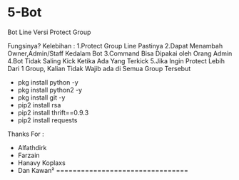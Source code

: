 # 5-Bot

Bot Line Versi Protect Group

Fungsinya?
Kelebihan :
1.Protect Group Line Pastinya
2.Dapat Menambah Owner,Admin/Staff Kedalam Bot
3.Command Bisa Dipakai oleh Orang Admin
4.Bot Tidak Saling Kick Ketika Ada Yang Terkick
5.Jika Ingin Protect Lebih Dari 1 Group, Kalian Tidak Wajib ada di Semua Group Tersebut

- pkg install python -y
- pkg install python2 -y
- pkg install git -y
- pip2 install rsa
- pip2 install thrift==0.9.3
- pip2 install requests

Thanks For :
- Alfathdirk
- Farzain
- Hanavy Koplaxs
- Dan Kawan²
================================
